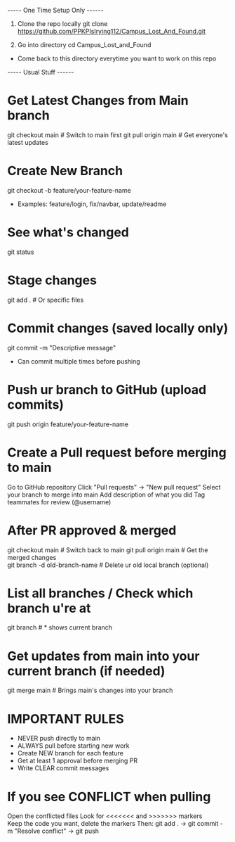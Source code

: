 
----- One Time Setup Only ------

1. Clone the repo locally 
git clone https://github.com/PPKPIsIrying112/Campus_Lost_And_Found.git

2. Go into directory 
cd Campus_Lost_and_Found 
- Come back to this directory everytime you want to work on this repo

----- Usual Stuff ------

# Get Latest Changes from Main branch
git checkout main             # Switch to main first
git pull origin main          # Get everyone's latest updates

# Create New Branch 
git checkout -b feature/your-feature-name
- Examples: feature/login, fix/navbar, update/readme

# See what's changed
git status 

# Stage changes
git add .                     # Or specific files

# Commit changes (saved locally only)
git commit -m "Descriptive message"  
- Can commit multiple times before pushing

# Push ur branch to GitHub (upload commits)
git push origin feature/your-feature-name  

# Create a Pull request before merging to main 
Go to GitHub repository
Click "Pull requests" → "New pull request"
Select your branch to merge into main
Add description of what you did
Tag teammates for review (@username)

# After PR approved & merged
git checkout main             # Switch back to main
git pull origin main          # Get the merged changes  
git branch -d old-branch-name # Delete ur old local branch (optional)

# List all branches / Check which branch u're at 
git branch                    # * shows current branch

# Get updates from main into your current branch (if needed)
git merge main                # Brings main's changes into your branch

# IMPORTANT RULES
- NEVER push directly to main
- ALWAYS pull before starting new work  
- Create NEW branch for each feature
- Get at least 1 approval before merging PR
- Write CLEAR commit messages

# If you see CONFLICT when pulling
Open the conflicted files
Look for <<<<<<< and >>>>>>> markers  
Keep the code you want, delete the markers
Then: git add . → git commit -m "Resolve conflict" → git push
